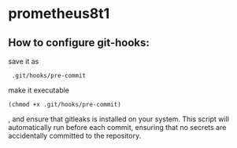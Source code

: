 # prometheus8t1
## How to configure git-hooks:
save it as
```
 .git/hooks/pre-commit
```
make it executable
```
(chmod +x .git/hooks/pre-commit)
```
, and ensure that gitleaks is installed on your system.
This script will automatically run before each commit, ensuring that no secrets are accidentally committed to the repository.